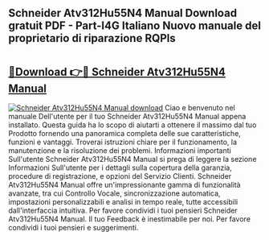 ## Schneider Atv312Hu55N4 Manual Download gratuit PDF - Part-I4G Italiano Nuovo manuale del proprietario di riparazione RQPls

# <h2><a href="http://dfbjl0c.blite.top/?on=Schneider+Atv312Hu55N4+Manual">🔗Download 👉🔴 Schneider Atv312Hu55N4 Manual</a></h2>

[![Schneider Atv312Hu55N4 Manual download](https://i.imgur.com/lujVjoI.png)](http://dfbjl0c.blite.top/?on=Schneider+Atv312Hu55N4+Manual)
Ciao e benvenuto nel manuale Dell'utente per il tuo Schneider Atv312Hu55N4 Manual appena installato. Questa guida ha lo scopo di aiutarti a ottenere il massimo dal tuo Prodotto fornendo una panoramica completa delle sue caratteristiche, funzioni e vantaggi. Troverai istruzioni chiare per il funzionamento, la manutenzione e la risoluzione dei problemi. Informazioni importanti Sull'utente Schneider Atv312Hu55N4 Manual si prega di leggere la sezione Informazioni Sull'utente per i dettagli sulla copertura della garanzia, procedure di registrazione, e opzioni del Servizio Clienti. Schneider Atv312Hu55N4 Manual offre un'impressionante gamma di funzionalità avanzate, tra cui Controllo Vocale, sincronizzazione automatica, impostazioni personalizzabili e analisi in tempo reale, tutte accessibili dall'interfaccia intuitiva. Per favore condividi i tuoi pensieri Schneider Atv312Hu55N4 Manual. Il tuo Feedback è inestimabile per noi. Per favore condividi i tuoi pensieri e suggerimenti.
